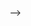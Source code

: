<!-- ### Hi there 👋

I'm Chinmay, a grad student here at Northeastern University.
- 🔭 I’m currently working on ReactJS and Python.
- 🌱 I’m currently learning React Native.
- 🤔 I’m looking for help with Coding Interviews.
- 💬 Ask me about my life in Boston.
- 📫 How to reach me: thechinmayrout@gmail.com
<!--
**thechinmayrout/thechinmayrout** is a ✨ _special_ ✨ repository because its `README.md` (this file) appears on your GitHub profile.

Here are some ideas to get you started:

- 🔭 I’m currently working on ...
- 🌱 I’m currently learning ...
- 👯 I’m looking to collaborate on ...
- 🤔 I’m looking for help with ...
- 💬 Ask me about ...
- 📫 How to reach me: ...
- 😄 Pronouns: ...
- ⚡ Fun fact: ...
-->
 -->
